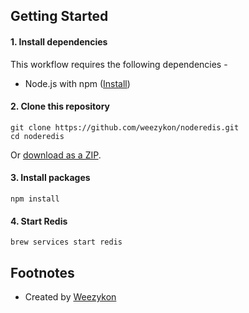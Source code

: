 ## Getting Started


#### 1. Install dependencies

This workflow requires the following dependencies -

- Node.js with npm ([Install](https://github.com/joyent/node/wiki/Installing-Node.js-via-package-manager))


#### 2. Clone this repository

```
git clone https://github.com/weezykon/noderedis.git
cd noderedis
```

Or [download as a ZIP](https://github.com/weezykon/Nodejs-Express-Mongodb-template/archive/main.zip).

#### 3. Install packages

```
npm install
```


#### 4. Start Redis

```
brew services start redis
```

## Footnotes

- Created by [Weezykon](https://twitter.com/weezykon)
